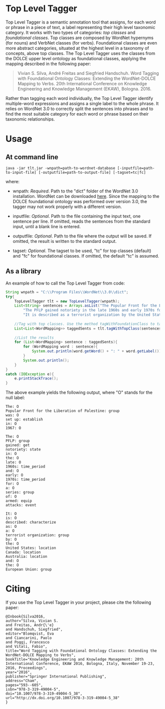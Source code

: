 # Top Level Tagger

Top Level Tagger is a semantic annotation tool that assigns, for each word or phrase in a piece of text, a label representing their high level taxonomic category. It works with 
two types of categories: *top classes* and *foundational classes*. Top classes are composed by WordNet hypernyms (for nouns) and VerbNet classes (for verbs). Foundational classes 
are even more abstract categories, situated at the highest level in a taxonomy of concepts, above top classes. The Top Level Tagger uses the classes from the DOLCE upper level 
ontology as foundational classes, applying the mapping described in the following paper:

> Vivian S. Silva, André Freitas and Siegfried Handschuh. Word Tagging with Foundational Ontology Classes: Extending the WordNet-DOLCE Mapping to Verbs. 20th International 
Conference on Knowledge Engineering and Knowledge Management (EKAW), Bologna. 2016.

Rather than tagging each word individually, the Top Level Tagger identify multiple-word expressions and assigns a single label to the whole phrase. It relies on WordNet 3.0 
to correctly split the sentences into phrases and to find the most suitable category for each word or phrase based on their taxonomic relationships.

# Usage

## At command line

```
java -jar tlt.jar -wnpath=path-to-wordnet-database [-inputfile=path-to-input-file] [-outputfile=path-to-output-file] [-tagset=tc|fc]
```

where:

- wnpath: *Required*. Path to the "dict" folder of the WordNet 3.0 installation. WordNet can be downloaded [here](http://wordnet.princeton.edu/wordnet/download/current-version/). Since the mapping to the DOLCE foundational ontology 
was performed over version 3.0, the tagger may not work properly with a different version.

- inputfile: *Optional*. Path to the file containing the input text, one sentence per line. If omitted, reads the sentences from the standard input, until a blank line 
is entered.

- outputfile: *Optional*. Path to the file where the output will be saved. If omitted, the result is written to the standard output.

- tagset: *Optional*. The tagset to be used, "tc" for top classes (default) and "fc" for foundational classes. If omitted, the default "tc" is assumed.

## As a library

An example of how to call the Top Level Tagger from code:

```java
String wnpath = "C:\\Program Files\\WordNet\\3.0\\dict";
try{
	TopLevelTagger tlt = new TopLevelTagger(wnpath);
	List<String> sentences = Arrays.asList("The Popular Front for the Liberation of Palestine was set up in 1967.",
		"The PFLP gained notoriety in the late 1960s and early 1970s for a series of armed attacks.",
		"It is described as a terrorist organization by the United States, Canada, Australia, and the European Union.");
		
	//Tag with top classes. Use the method tagWithFoundationClass to tag with DOLCE categories instead
	List<List<WordMapping>> taggedSents = tlt.tagWithTopClass(sentences);
			
	//List the results
	for (List<WordMapping> sentence : taggedSents){
		for (WordMapping word : sentence){
			System.out.println(word.getWord() + ": " + word.getLabel());
		}
		System.out.println();
	}
}	
catch (IOException e){
	e.printStackTrace();
}
```

The above example yields the following output, where "O" stands for the null label:

```
The: O
Popular Front for the Liberation of Palestine: group
was: O
set up: establish
in: O
1967: O

The: O
PFLP: group
gained: get
notoriety: state
in: O
the: O
late: O
1960s: time_period
and: O
early: O
1970s: time_period
for: O
a: O
series: group
of: O
armed: equip
attacks: event

It: O
is: O
described: characterize
as: O
a: O
terrorist organization: group
by: O
the: O
United States: location
Canada: location
Australia: location
and: O
the: O
European Union: group
```

# Citing

If you use the Top Level Tagger in your project, please cite the following paper:

```
@Inbook{Silva2016,
author="Silva, Vivian S.
and Freitas, Andr{\'e}
and Handschuh, Siegfried",
editor="Blomqvist, Eva
and Ciancarini, Paolo
and Poggi, Francesco
and Vitali, Fabio",
title="Word Tagging with Foundational Ontology Classes: Extending the WordNet-DOLCE Mapping to Verbs",
bookTitle="Knowledge Engineering and Knowledge Management: 20th International Conference, EKAW 2016, Bologna, Italy, November 19-23, 2016, Proceedings",
year="2016",
publisher="Springer International Publishing",
address="Cham",
pages="593--605",
isbn="978-3-319-49004-5",
doi="10.1007/978-3-319-49004-5_38",
url="http://dx.doi.org/10.1007/978-3-319-49004-5_38"
}
```